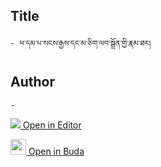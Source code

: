 ## Title
	- ཕ་དམ་པ་སངས་རྒྱས་དང་མ་ཅིག་ལབ་སྒྲོན་གྱི་རྣམ་ཐར།

## Author
	- 



[<img src="https://img.icons8.com/color/25/000000/edit-property.png"> Open in Editor](http://editor.openpecha.org/P000430)

[<img width="25" src="https://library.bdrc.io/icons/BUDA-small.svg"> Open in Buda](https://library.bdrc.io/show/bdr:IE0OPP000430)
